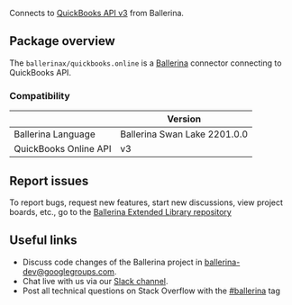 Connects to [QuickBooks API v3](https://developer.intuit.com/app/developer/qbo/docs/get-started) from Ballerina.

## Package overview
The `ballerinax/quickbooks.online` is a [Ballerina](https://ballerina.io/) connector connecting to QuickBooks API.

### Compatibility
|                           | Version                    |
|---------------------------|----------------------------|
| Ballerina Language        | Ballerina Swan Lake 2201.0.0 | 
| QuickBooks Online API     | v3                         |

## Report issues
To report bugs, request new features, start new discussions, view project boards, etc., go to the [Ballerina Extended Library repository](https://github.com/ballerina-platform/ballerina-extended-library)

## Useful links
- Discuss code changes of the Ballerina project in [ballerina-dev@googlegroups.com](mailto:ballerina-dev@googlegroups.com).
- Chat live with us via our [Slack channel](https://ballerina.io/community/slack/).
- Post all technical questions on Stack Overflow with the [#ballerina](https://stackoverflow.com/questions/tagged/ballerina) tag
